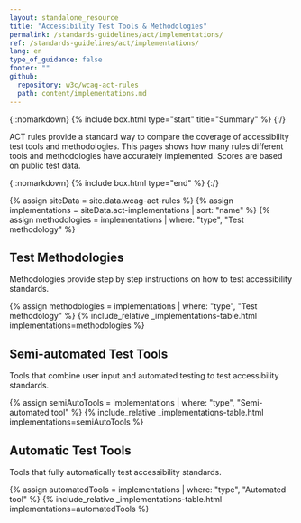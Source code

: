 ```yaml
---
layout: standalone_resource
title: "Accessibility Test Tools & Methodologies"
permalink: /standards-guidelines/act/implementations/
ref: /standards-guidelines/act/implementations/
lang: en
type_of_guidance: false
footer: ""
github:
  repository: w3c/wcag-act-rules
  path: content/implementations.md
---
```


<style>
  table {
    width: 100%;
  }
  table ul {
    list-style: none;
    padding: 0;
    margin-bottom: 0;
  }
  .act-small {
    padding-top: .25em;
    font-size: 80%;
  }
  .act-bar {
    background: #CCC;
  }
  .act-bar > :first-child {
    background: var(--wai-green);
    height: 3px;
  }
  .act-small .act-bar > :first-child {
    height: 2px;
  }
</style>

{::nomarkdown} {% include box.html type="start" title="Summary" %} {:/}

ACT rules provide a standard way to compare the coverage of accessibility test tools and methodologies. This pages shows how many rules different tools and methodologies have accurately implemented. Scores are based on public test data.

{::nomarkdown} {% include box.html type="end" %} {:/}

{% assign siteData = site.data.wcag-act-rules %}
{% assign implementations = siteData.act-implementations | sort: "name" %}
{% assign methodologies = implementations | where: "type", "Test methodology" %}

## Test Methodologies

Methodologies provide step by step instructions on how to test accessibility standards.

{% assign methodologies = implementations | where: "type", "Test methodology" %}
{% include_relative _implementations-table.html implementations=methodologies %}

## Semi-automated Test Tools

Tools that combine user input and automated testing to test accessibility standards.

{% assign semiAutoTools = implementations | where: "type", "Semi-automated tool" %}
{% include_relative _implementations-table.html implementations=semiAutoTools %}

## Automatic Test Tools

Tools that fully automatically test accessibility standards.

{% assign automatedTools = implementations | where: "type", "Automated tool" %}
{% include_relative _implementations-table.html implementations=automatedTools %}

